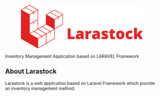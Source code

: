 <p align="center">
    <img src="https://raw.githubusercontent.com/karhel/larastock/dev/logo/320ppi/Fichier%201.png" width="400">
</p>
Inventory Management Application based on LARAVEL Framework

## About Larastock
Larastock is a web application based on Laravel Framework which provide an inventory management method.
